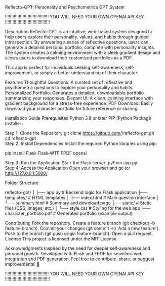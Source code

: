 Reflecto-GPT: Personality and Psychometrics GPT System



!!!!!!!!!!!!!!!!!!!!!!!!!!!!!!!!!!!
YOU WILL NEED YOUR OWN OPENAI API KEY
!!!!!!!!!!!!!!!!!!!!!!!!!!!!!!!!!!!!




Description
Reflecto-GPT is an intuitive, web-based system designed to help users explore their personality, values, and habits through guided introspection. By answering a series of reflective questions, users can generate a detailed personal portfolio, complete with personality insights. The system creates a calming environment with a sleek gradient design and allows users to download their customized portfolios as a PDF.

This app is perfect for individuals seeking self-awareness, self-improvement, or simply a better understanding of their character.

Features
Thoughtful Questions: A curated set of reflective and psychometric questions to explore your personality and habits.
Personalized Portfolio: Generates a detailed, downloadable portfolio summarizing your responses.
Elegant UI: A clean, calming interface with gradient background for a stress-free experience.
PDF Download: Easily download your character portfolio for future reference or sharing.


Installation Guide
Prerequisites
Python 3.8 or later
PIP (Python Package Installer)


Step 1: Clone the Repository
git clone https://github.com/<your-username>/reflecto-gpt.git  
cd reflecto-gpt  
Step 2: Install Dependencies
Install the required Python libraries using pip:

pip install Flask Flask-WTF FPDF openai

 
Step 3: Run the Application
Start the Flask server:
python app.py  
Step 4: Access the Application
Open your browser and go to:
http://127.0.0.1:5000/  




Folder Structure


reflecto-gpt/
│
├── app.py                  # Backend logic for Flask application
├── templates/              # HTML templates
│   ├── index.html          # Main question interface
│   └── summary.html        # Summary and download page
├── static/                 # Static files (CSS, images, etc.)
│   └── style.css           # Styling for the web app
└── character_portfolio.pdf # Generated portfolio (example output)



Contributing
Fork the repository.
Create a feature branch (git checkout -b feature-branch).
Commit your changes (git commit -m 'Add a new feature').
Push to the branch (git push origin feature-branch).
Open a pull request.
License
This project is licensed under the MIT License.



Acknowledgments
Inspired by the need for deeper self-awareness and personal growth.
Developed with Flask and FPDF for seamless web integration and PDF generation.
Feel free to contribute, share, or suggest improvements! 🚀


!!!!!!!!!!!!!!!!!!!!!!!!!!!!!!!!!!!
YOU WILL NEED YOUR OWN OPENAI API KEY
!!!!!!!!!!!!!!!!!!!!!!!!!!!!!!!!!!!!



